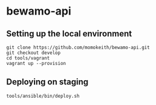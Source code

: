 # bewamo-api

## Setting up the local environment
````
git clone https://github.com/momokeith/bewamo-api.git
git checkout develop
cd tools/vagrant
vagrant up --provision
````

## Deploying on staging
````
tools/ansible/bin/deploy.sh
````